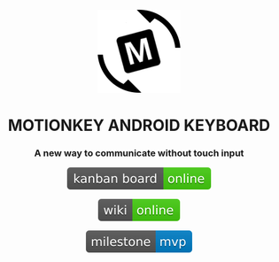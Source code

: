 <p align="center"><img src="./deliverables/artifacts/deliverable_2/logo/logo_letter_m_angle.jpg" alt="m_logo"></p>
<h1 align="center">MOTIONKEY ANDROID KEYBOARD</h1>
<h3 align="center">A new way to communicate without touch input</h3>
<p align="center"><img src="./deliverables/artifacts/deliverable_2/badges/kanban board-online-brightgreen.svg" alt="kanban_badge"></p>
<p align="center"><img src="./deliverables/artifacts/deliverable_2/badges/wiki-online-brightgreen.svg" alt="wiki_badge"></p>
<p align="center"><img src="./deliverables/artifacts/deliverable_2/badges/milestone-mvp-blue.svg" alt="milestone_badge"></p>

